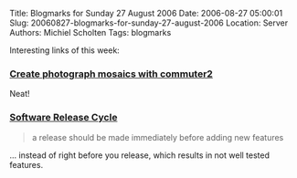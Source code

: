 Title: Blogmarks for Sunday 27 August 2006
Date: 2006-08-27 05:00:01
Slug: 20060827-blogmarks-for-sunday-27-august-2006
Location: Server
Authors: Michiel Scholten
Tags: blogmarks

<p>Interesting links of this week:</p>
<h3><a href="http://www.barwap.com/blog/?article=00189">Create photograph mosaics with commuter2</a></h3>
<p>Neat!</p>
<h3><a href="http://thekingant.livejournal.com/52504.html">Software Release Cycle</a></h3>
<blockquote><p class="quote">a release should be made immediately before adding new features</p></blockquote>

<p>... instead of right before you release, which results in not well tested features.</p>
